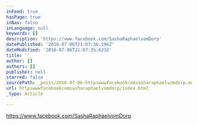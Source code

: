 ```yaml
---
inFeed: true
hasPage: true
inNav: false
inLanguage: null
keywords: []
description: 'https://www.facebook.com/SashaRaphaelvomDorp'
datePublished: '2016-07-06T21:07:36.196Z'
dateModified: '2016-07-06T21:07:35.623Z'
title: ''
author: []
authors: []
publisher: null
starred: false
sourcePath: _posts/2016-07-06-httpswwwfacebookcomsasharaphaelvomdorp.md
url: httpswwwfacebookcomsasharaphaelvomdorp/index.html
_type: Article

---
```

https://www.facebook.com/SashaRaphaelvomDorp